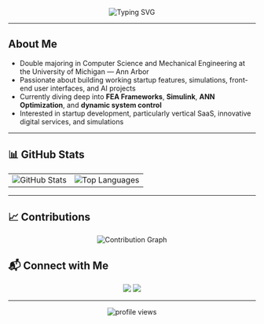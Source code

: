 <p align="center">
  <img src="https://readme-typing-svg.demolab.com?font=Fira+Code&size=26&duration=2500&pause=1000&color=00FFAA&center=true&vCenter=true&width=600&lines=Hey%2C+I'm+Dhruv+Hegde!;CS+%2B+MechE+@+University+of+Michigan" alt="Typing SVG" />
</p>

---

## About Me  

-  Double majoring in Computer Science and Mechanical Engineering at the University of Michigan — Ann Arbor  
-  Passionate about building working startup features, simulations, front-end user interfaces, and AI projects
-  Currently diving deep into **FEA Frameworks**, **Simulink**, **ANN Optimization**, and **dynamic system control**
-  Interested in startup development, particularly vertical SaaS, innovative digital services, and simulations

---

## 📊 GitHub Stats  

<table>
<tr>
<td>
  <img src="https://github-readme-stats.vercel.app/api?username=DDVHegde100&show_icons=true&theme=tokyonight&hide_border=true" alt="GitHub Stats" />
</td>
<td>
  <img src="https://github-readme-stats.vercel.app/api/top-langs/?username=DDVHegde100&layout=compact&theme=tokyonight&hide_border=true" alt="Top Languages" />
</td>
</tr>
</table>

---

## 📈 Contributions  

<p align="center">
  <img src="https://github-readme-activity-graph.vercel.app/graph?username=DDVHegde100&theme=tokyo-night&hide_border=true" alt="Contribution Graph"/>
</p>


## 📬 Connect with Me  

<p align="center">
  <a href="mailto:dhegde@umich.edu"><img src="https://img.shields.io/badge/Email-Dhruv%20Hegde-D14836?style=for-the-badge&logo=gmail&logoColor=white"/></a>
  <a href="https://www.linkedin.com/in/dhruv-hegde-675ab2182/"><img src="https://img.shields.io/badge/LinkedIn-Dhruv%20Hegde-0077B5?style=for-the-badge&logo=linkedin&logoColor=white"/></a>
</p>

---

<p align="center">
  <img src="https://komarev.com/ghpvc/?username=DDVHegde100&label=Profile%20Views&color=0E75B6&style=flat" alt="profile views" />
</p>
